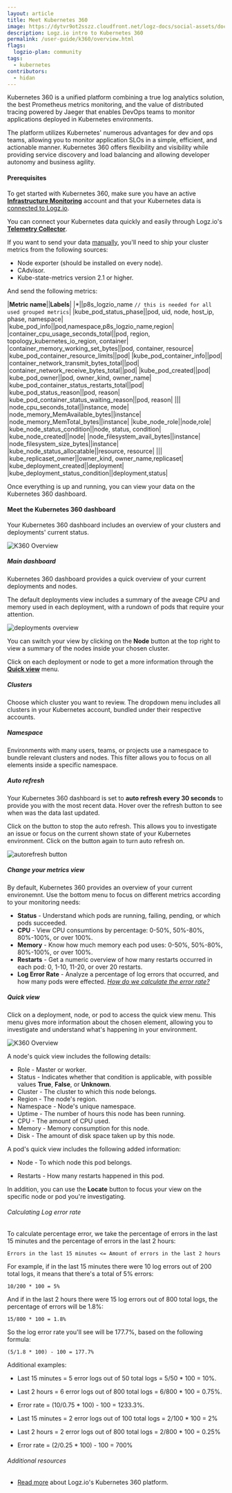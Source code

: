 ```yaml
---
layout: article
title: Meet Kubernetes 360
image: https://dytvr9ot2sszz.cloudfront.net/logz-docs/social-assets/docs-social.jpg
description: Logz.io intro to Kubernetes 360
permalink: /user-guide/k360/overview.html
flags:
  logzio-plan: community
tags:
  - kubernetes
contributors:
  - hidan
---
```


Kubernetes 360 is a unified platform combining a true log analytics solution, the best Prometheus metrics monitoring, and the value of distributed tracing powered by Jaeger that enables DevOps teams to monitor applications deployed in Kubernetes environments.

The platform utilizes Kubernetes' numerous advantages for dev and ops teams, allowing you to monitor application SLOs in a simple, efficient, and actionable manner. Kubernetes 360 offers flexibility and visibility while providing service discovery and load balancing and allowing developer autonomy and business agility.

#### Prerequisites

To get started with Kubernetes 360, make sure you have an active **[Infrastructure Monitoring](https://app.logz.io/#/dashboard/metrics)** account and that your Kubernetes data is [connected to Logz.io](https://app.logz.io/#/dashboard/send-your-data/agent/new).

You can connect your Kubernetes data quickly and easily through Logz.io's **[Telemetry Collector](https://app.logz.io/#/dashboard/send-your-data/agent/new)**.

If you want to send your data [manually](https://app.logz.io/#/dashboard/send-your-data/collection?tag=all&collection=prometheus-sources), you'll need to ship your cluster metrics from the following sources:

* Node exporter (should be installed on every node).
* CAdvisor.
* Kube-state-metrics version 2.1 or higher.

And send the following metrics:

|**Metric name**||**Labels**|
|*||p8s_logzio_name `// this is needed for all used grouped metrics`|
|kube_pod_status_phase||pod, uid, node, host_ip, phase, namespace|
|kube_pod_info||pod,namespace,p8s_logzio_name,region|
|container_cpu_usage_seconds_total||pod, region, topology_kubernetes_io_region, container|
|container_memory_working_set_bytes||pod, container, resource|
|kube_pod_container_resource_limits||pod|
|kube_pod_container_info||pod|
|container_network_transmit_bytes_total||pod|
|container_network_receive_bytes_total||pod|
|kube_pod_created||pod|
|kube_pod_owner||pod, owner_kind, owner_name|
|kube_pod_container_status_restarts_total||pod|
|kube_pod_status_reason||pod, reason|
|kube_pod_container_status_waiting_reason||pod, reason|
|||
|node_cpu_seconds_total||instance, mode|
|node_memory_MemAvailable_bytes||instance|
|node_memory_MemTotal_bytes||instance|
|kube_node_role||node,role|
|kube_node_status_condition||node, status, condition|
|kube_node_created||node|
|node_filesystem_avail_bytes||instance|
|node_filesystem_size_bytes||instance|
|kube_node_status_allocatable||resource, resource|
|||
|kube_replicaset_owner||owner_kind, owner_name,replicaset|
|kube_deployment_created||deployment|
|kube_deployment_status_condition||deployment,status|

Once everything is up and running, you can view your data on the Kubernetes 360 dashboard.

#### Meet the Kubernetes 360 dashboard

Your Kubernetes 360 dashboard includes an overview of your clusters and deployments' current status.

![K360 Overview](https://dytvr9ot2sszz.cloudfront.net/logz-docs/k360/k360-overview.png)

<div class="tasklist">

##### Main dashboard

Kubernetes 360 dashboard provides a quick overview of your current deployments and nodes. 

The default deployments view includes a summary of the aveage CPU and memory used in each deployment, with a rundown of pods that require your attention.

![deployments overview](https://dytvr9ot2sszz.cloudfront.net/logz-docs/k360/deployment-overview.png)

You can switch your view by clicking on the **Node** button at the top right to view a summary of the nodes inside your chosen cluster.

Click on each deployment or node to get a more information through the **[Quick view]()** menu. 

##### Clusters

Choose which cluster you want to review. The dropdown menu includes all clusters in your Kubernetes account, bundled under their respective accounts.

<!-- ![deployments overview](https://dytvr9ot2sszz.cloudfront.net/logz-docs/k360/deployment-overview.png) -->

##### Namespace

Environments with many users, teams, or projects use a namespace to bundle relevant clusters and nodes. This filter allows you to focus on all elements inside a specific namespace.

##### Auto refresh

Your Kubernetes 360 dashboard is set to **auto refresh every 30 seconds** to provide you with the most recent data. Hover over the refresh button to see when was the data last updated.

Click on the button to stop the auto refresh. This allows you to investigate an issue or focus on the current shown state of your Kubernetes environment. Click on the button again to turn auto refresh on.

![autorefresh button](https://dytvr9ot2sszz.cloudfront.net/logz-docs/k360/autorefresh.png)

##### Change your metrics view

By default, Kubernetes 360 provides an overview of your current environemnt. Use the bottom menu to focus on different metrics according to your monitoring needs:

* **Status** - Understand which pods are running, failing, pending, or which pods succeeded.
* **CPU** - View CPU consumtions by percentage: 0-50%, 50%-80%, 80%-100%, or over 100%.
* **Memory** - Know how much memory each pod uses: 0-50%, 50%-80%, 80%-100%, or over 100%.
* **Restarts** - Get a numeric overview of how many restarts occurred in each pod: 0, 1-10, 11-20, or over 20 restarts.
* **Log Error Rate** - Analyze a percentage of log errors that occurred, and how many pods were effected. [_How do we calculate the error rate?_]()


##### Quick view

Click on a deployment, node, or pod to access the quick view menu. This menu gives more information about the chosen element, allowing you to investigate and understand what's happening in your environment.

![K360 Overview](https://dytvr9ot2sszz.cloudfront.net/logz-docs/k360/quickview-menu.png)

A node's quick view includes the following details:

* Role - Master or worker.
* Status - Indicates whether that condition is applicable, with possible values **True**, **False**, or **Unknown**.
* Cluster - The cluster to which this node belongs.
* Region - The node's region.
* Namespace - Node's unique namespace.
* Uptime - The number of hours this node has been running.
* CPU - The amount of CPU used.
* Memory - Memory consumption for this node.
* Disk - The amount of disk space taken up by this node.

A pod's quick view includes the following added information:

* Node - To which node this pod belongs.
<!-- * Containers number - ? -->
* Restarts - How many restarts happened in this pod.


In addition, you can use the **Locate** button to focus your view on the specific node or pod you're investigating. 


</div>



###### Calculating Log error rate

To calculate percentage error, we take the percentage of errors in the last 15 minutes and the percentage of errors in the last 2 hours:

`Errors in the last 15 minutes <= Amount of errors in the last 2 hours`

For example, if in the last 15 minutes there were 10 log errors out of 200 total logs, it means that there's a total of 5% errors:

`10/200 * 100 = 5%`

And if in the last 2 hours there were 15 log errors out of 800 total logs, the percentage of errors will be 1.8%:

`15/800 * 100 = 1.8%`

So the log error rate you'll see will be 177.7%, based on the following formula:

`(5/1.8 * 100) - 100 = 177.7%`

Additional examples: 

* Last 15 minutes = 5 error logs out of 50 total logs = 5/50 * 100 = 10%.
* Last 2 hours = 6 error logs out of 800 total logs = 6/800 * 100 = 0.75%.
* Error rate = (10/0.75 * 100) - 100 = 1233.3%.



* Last 15 minutes = 2 error logs out of 100 total logs = 2/100 * 100 = 2%
* Last 2 hours = 2 error logs out of 800 total logs = 2/800 * 100 = 0.25%
* Error rate = (2/0.25 * 100) - 100 = 700%



###### Additional resources

* [Read more](https://logz.io/blog/unified-observability-kubernetes-360/) about Logz.io's Kubernetes 360 platform.